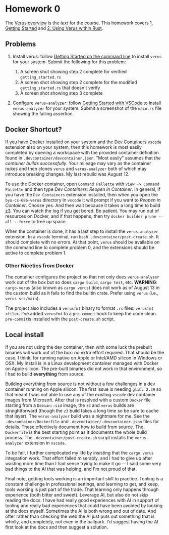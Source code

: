 # Homework 0

 The [Verus overview](https://verus-lang.github.io/verus/guide/overview.html) is the _text_ for the course. This homework covers [1. Getting Started](https://verus-lang.github.io/verus/guide/getting_started.html) and [2. Using Verus within Rust](https://verus-lang.github.io/verus/guide/verus_macro_intro.html).

## Problems

1. Install verus: follow [Getting Started on the command line](https://verus-lang.github.io/verus/guide/getting_started_cmd_line.html) to install `verus` for your system. Submit the following for this problem:

    1. A screen shot showing step 2 complete for verified `getting_started.rs`
    1. A screen shot showing step 2 complete for the modified `getting_started.rs` that doesn't verify
    1. A screen shot showing step 3 complete

1. Configure `verus-analyzer`: follow [Getting Started with VSCode](https://verus-lang.github.io/verus/guide/getting_started_vscode.html) to install `verus-analyzer` for your system. Submit a screenshot of the `main.rs` file showing the failing assertion.

## Docker Shortcut?

If you have [Docker](https://www.docker.com) installed on your system and the [Dev Containers](https://marketplace.visualstudio.com/items?itemName=ms-vscode-remote.remote-containers) `vscode` extension also on your system, then this homework is most easily completed by opening a workspace with the provided container definition found in `.devcontainer/devcontainer.json`. "Most easily" assumes that _the container builds successfully_. Your mileage may vary as the container nukes and then clones `verus` and `verus-analyzer` both of which may introduce breaking changes. My last rebuild was August 12.

To use the Docker container, open `Command Pallette` with `View -> Command Pallette` and then type _Dev Containers: Reopen in Container_. In general, if you have the `Dev Containers` extension installed, then when you open the `byu-cs-686-verus` directory in `vscode` it will prompt if you want to _Reopen in Container_. Choose yes. And then wait because it takes a long time to build [z3](https://github.com/Z3Prover/z3). You can watch the log if you get bored. Be patient. You may run out of resources on Docker, and if that happens, then try `docker builder prune --all --force` to free up space.

When the container is done, it has a last step to install the `verus-analyzer` extension. In a `vscode` terminal, run `bash .devcontainer/post-create.sh`. It should complete with no errors. At that point, `verus` should be available on the command line to complete problem 0, and the extensions should be active to complete problem 1.

### Other Niceties from Docker

The container configures the project so that not only does `verus-analyzer` work out of the box but so does `cargo build`, `cargo test`, etc. **WARNING**: `cargo-verus` (also known as `cargo verus`) does not work as of August 13 in the custom build as it fails to find the builtin crate. Prefer using `verus` (i.e., `verus src/main`).

The project also includes a `verusfmt` binary to format `.rs` files: `verusfmt <file>`. I've added `verusfmt` to a `pre-commit` hook to keep the code clean. `pre-commit`is installed with the `post-create.sh` script.

## Local install

If you are not using the dev container, then with some luck the prebuilt binaries will work out of the box: no extra effort required. That should be the case, I think, for running native on Apple or Intel/AMD silicon in Windows or OSX. My install is in a Linux development container managed with Docker on Apple silicon. The pre-built binaries did not work in that environment, so I had to build **everything** from source.

Building everything from source is not without a few challenges in a dev container running on Apple silicon. The first issue is needing `glibc 2.39` so that meant I was not able to use any of the existing `vscode` dev container images from Microsoft. After that is resolved with a custom `Docker` file starting from a `Debian::sid` image, the `z3` and `verus` builds are straightforward (though the `z3` build takes a long time so be sure to cache that layer). The `verus-analyzer` build  was a nightmare for me. See the `.devcontainer/Dockerfile` and `.devcontainer/.devcontainer.json` files for details. These effectively document how to build from source. The `Dockerfile` is the best starting point as it documents the whole build process. The `.devcontainer/post-create.sh` script installs the `verus-analyzer` extension in `vscode`.

To be fair, I further complicated my life by insisting that the `cargo verus` integration work. That effort failed miserably, and I had to give up after wasting more time than I had sense trying to make it go -- I said some very bad things to the AI that was helping, and I'm not proud of that.

Final note, getting tools working is an important skill to practice. Tooling is a constant challenge in professional settings, and learning to get, and keep, tools working is just part of the trade. That learning only happens through experience (both bitter and sweet). Leverage AI, but also do not skip reading the docs. I have had really good experiences with AI in support of tooling and really bad experiences that could have been avoided by looking at the docs myself. Sometimes the AI is both wrong and out of date. And ofter rather than checking the web the AI just puts out something that is wholly, and completely, not even in the ballpark. I'd suggest having the AI first look at the docs and then suggest a solution.
